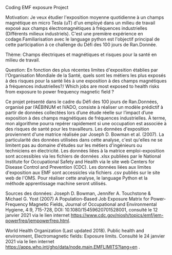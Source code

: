 
Coding EMF exposure Project

Motivation:
Je veux étudier l'exposition moyenne quotidienne à un champs magnétique en micro Tesla (uT) d'un employé dans un milieu de travail exposé aux champs électromagnétiques à fréquences industrielles (Différents milieux industriels).
C'est une première expérience en codage.Familiarisation avec le language python est l'objectif principal de cette participation à ce challenge du Défi des 100 jours de Ran.Donnée.

Thème: Champs électriques et magnétiques et risques pour la santé en milieu de travail. 
 
Question: En fonction des plus récentes limites d'exposition établies par l'Organisation Mondiale de la Santé, quels sont les métiers les plus exposés à des risques pour la santé liés à une exposition à des champs magnétiques à fréquences industrielles?/ Which jobs are most exposed to health risks from exposure to power frequency magnetic field ?

Ce projet présenté dans le cadre du Défi des 100 jours de Ran.Données, organisé par l’AÉBINUM et IVADO, consiste à réaliser un modèle prédictif à partir de données collectées lors d’une étude réelle sur l’impact d’une exposition à des champs magnétiques de fréquences industrielles. À terme, mon algorithme pourra repérer rapidement si une occupation est associée à des risques de santé pour les travailleurs. Les données d'exposition proviennent d'une matrice réalisée par Joseph D. Bowman et al. (2007).  La particularité des données utilisées dans cette analyse, c'est qu'elles ne se limitent pas au domaine d'études sur les métiers d'ingénieurs ou techniciens en électricité. Les données liées à la matrice emploi-exposition sont accessibles via les fichiers de données .xlsx publiées par le National Institute for Occupational Safety and Health  via le site web Centers for Disease Control and Prevention (CDC). Les données liées aux limites d'exposition aux EMF sont accessicles via fichiers .csv publiés sur le site web de l'OMS. Pour réaliser cette analyse, le language Python et la méthode apprentissage machine seront utilisés. 

Sources des données: 
Joseph D. Bowman, Jennifer A. Touchstone & Michael G. Yost (2007) A Population-Based Job Exposure Matrix for Power-Frequency Magnetic Fields, Journal of Occupational and Environmental Hygiene, 4:9, 715-728, DOI: 10.1080/15459620701528001, consulté le 12 janvier 2021 via le lien internet https://www.cdc.gov/niosh/topics/emf/jem-powerfreq/jempowerfreq.html. 

World Health Organization (Last updated 2018).  Public health and environment, Electromagnetic fields: Exposure limits.  Consulté le 24 janvier 2021 via le lien internet https://apps.who.int/gho/data/node.main.EMFLIMITS?lang=en .
